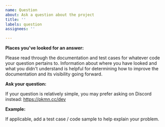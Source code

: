```yaml
---
name: Question
about: Ask a question about the project
title: ''
labels: question
assignees: ''

---
```


**Places you've looked for an answer:**

Please read through the documentation and test cases for whatever code your question pertains to.
Information about where you have looked and what you didn't understand is helpful for determining
how to improve the documentation and its visibility going forward.

**Ask your question:**

If your question is relatively simple, you may prefer asking on Discord instead: https://pkmn.cc/dev

**Example:**

If applicable, add a test case / code sample to help explain your problem.
